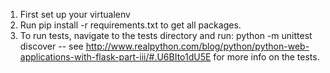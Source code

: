 1. First set up your virtualenv
2. Run pip install -r requirements.txt to get all packages.
3. To run tests, navigate to the tests directory and run: python -m unittest discover
-- see http://www.realpython.com/blog/python/python-web-applications-with-flask-part-iii/#.U6BIto1dU5E for more info on the tests.
